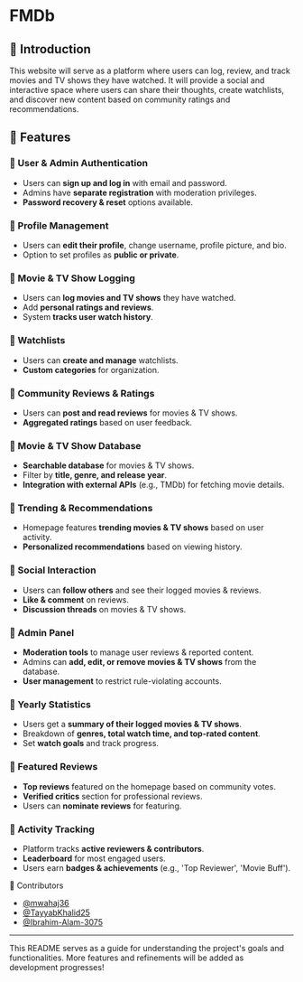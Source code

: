# FMDb

## 📌 Introduction
This website will serve as a platform where users can log, review, and track movies and TV shows they have watched. It will provide a social and interactive space where users can share their thoughts, create watchlists, and discover new content based on community ratings and recommendations.

## 🚀 Features
### 🔹 User & Admin Authentication
- Users can **sign up and log in** with email and password.
- Admins have **separate registration** with moderation privileges.
- **Password recovery & reset** options available.

### 🔹 Profile Management
- Users can **edit their profile**, change username, profile picture, and bio.
- Option to set profiles as **public or private**.

### 🔹 Movie & TV Show Logging
- Users can **log movies and TV shows** they have watched.
- Add **personal ratings and reviews**.
- System **tracks user watch history**.

### 🔹 Watchlists
- Users can **create and manage** watchlists.
- **Custom categories** for organization.

### 🔹 Community Reviews & Ratings
- Users can **post and read reviews** for movies & TV shows.
- **Aggregated ratings** based on user feedback.

### 🔹 Movie & TV Show Database
- **Searchable database** for movies & TV shows.
- Filter by **title, genre, and release year**.
- **Integration with external APIs** (e.g., TMDb) for fetching movie details.

### 🔹 Trending & Recommendations
- Homepage features **trending movies & TV shows** based on user activity.
- **Personalized recommendations** based on viewing history.

### 🔹 Social Interaction
- Users can **follow others** and see their logged movies & reviews.
- **Like & comment** on reviews.
- **Discussion threads** on movies & TV shows.

### 🔹 Admin Panel
- **Moderation tools** to manage user reviews & reported content.
- Admins can **add, edit, or remove movies & TV shows** from the database.
- **User management** to restrict rule-violating accounts.

### 🔹 Yearly Statistics
- Users get a **summary of their logged movies & TV shows**.
- Breakdown of **genres, total watch time, and top-rated content**.
- Set **watch goals** and track progress.

### 🔹 Featured Reviews
- **Top reviews** featured on the homepage based on community votes.
- **Verified critics** section for professional reviews.
- Users can **nominate reviews** for featuring.

### 🔹 Activity Tracking
- Platform tracks **active reviewers & contributors**.
- **Leaderboard** for most engaged users.
- Users earn **badges & achievements** (e.g., 'Top Reviewer', 'Movie Buff').

🤝 Contributors
- [@mwahaj36](https://github.com/mwahaj36)
- [@TayyabKhalid25](https://github.com/TayyabKhalid25)
- [@Ibrahim-Alam-3075](https://github.com/Ibrahim-Alam-3075)

---

This README serves as a guide for understanding the project's goals and functionalities. More features and refinements will be added as development progresses!

